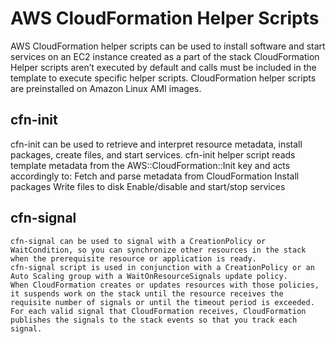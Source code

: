 # AWS CloudFormation Helper Scripts
AWS CloudFormation helper scripts can be used to install software and start services on an EC2 instance created as a part of the stack
CloudFormation Helper scripts aren’t executed by default and calls must be included in the template to execute specific helper scripts.
CloudFormation helper scripts are preinstalled on Amazon Linux AMI images.

## cfn-init
cfn-init  can be used to retrieve and interpret resource metadata, install packages, create files, and start services.
cfn-init helper script reads template metadata from the AWS::CloudFormation::Init key and acts accordingly to:
      Fetch and parse metadata from CloudFormation
      Install packages
      Write files to disk
      Enable/disable and start/stop services

## cfn-signal
    cfn-signal can be used to signal with a CreationPolicy or WaitCondition, so you can synchronize other resources in the stack when the prerequisite resource or application is ready.
    cfn-signal script is used in conjunction with a CreationPolicy or an Auto Scaling group with a WaitOnResourceSignals update policy.
    When CloudFormation creates or updates resources with those policies, it suspends work on the stack until the resource receives the requisite number of signals or until the timeout period is exceeded.
    For each valid signal that CloudFormation receives, CloudFormation publishes the signals to the stack events so that you track each signal.

